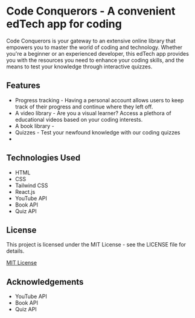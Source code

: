 
# Code Conquerors - A convenient edTech app for coding
Code Conquerors is your gateway to an extensive online library that empowers you to master the world of coding and technology. Whether you're a beginner or an experienced developer, this edTech app provides you with the resources you need to enhance your coding skills, and the means to test your knowledge through interactive quizzes.

## Features

- Progress tracking - Having a personal account allows users to keep track of their progress and continue where they left off.
- A video library - Are you a visual learner? Access a plethora of educational videos based on your coding interests.
- A book library - 
- Quizzes - Test your newfound knowledge with our coding quizzes
-



## Technologies Used
- HTML
- CSS
- Tailwind CSS
- React.js
- YouTube API
- Book API
- Quiz API

## License

This project is licensed under the MIT License - see the LICENSE file for details.

[MIT License](https://choosealicense.com/licenses/mit/)


## Acknowledgements

 - YouTube API
 - Book API
 - Quiz API

